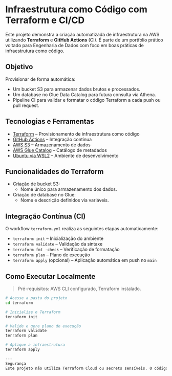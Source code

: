 # Infraestrutura como Código com Terraform e CI/CD

Este projeto demonstra a criação automatizada de infraestrutura na AWS utilizando **Terraform** e **GitHub Actions** (CI). É parte de um portfólio prático voltado para Engenharia de Dados com foco em boas práticas de infraestrutura como código.

## Objetivo

Provisionar de forma automática:
- Um bucket S3 para armazenar dados brutos e processados.
- Um database no Glue Data Catalog para futura consulta via Athena.
- Pipeline CI para validar e formatar o código Terraform a cada push ou pull request.

## Tecnologias e Ferramentas

- [Terraform](https://www.terraform.io/) – Provisionamento de infraestrutura como código
- [GitHub Actions](https://github.com/features/actions) – Integração contínua
- [AWS S3](https://aws.amazon.com/s3/) – Armazenamento de dados
- [AWS Glue Catalog](https://aws.amazon.com/glue/) – Catálogo de metadados
- [Ubuntu via WSL2](https://learn.microsoft.com/pt-br/windows/wsl/) – Ambiente de desenvolvimento


##  Funcionalidades do Terraform

- Criação de bucket S3:
  - Nome único para armazenamento dos dados.
- Criação de database no Glue:
  - Nome e descrição definidos via variáveis.

## Integração Contínua (CI)

O workflow `terraform.yml` realiza as seguintes etapas automaticamente:

- `terraform init` – Inicialização do ambiente
- `terraform validate` – Validação da sintaxe
- `terraform fmt -check` – Verificação de formatação
- `terraform plan` – Plano de execução
- `terraform apply` (opcional) – Aplicação automática em push no `main`

## Como Executar Localmente

> Pré-requisitos: AWS CLI configurado, Terraform instalado.

```bash
# Acesse a pasta do projeto
cd terraform

# Inicialize o Terraform
terraform init

# Valide e gere plano de execução
terraform validate
terraform plan

# Aplique a infraestrutura
terraform apply

---
Segurança
Este projeto não utiliza Terraform Cloud ou secrets sensíveis. O código é 100% executado via GitHub Actions e Terraform local, mantendo segurança e portabilidade.
